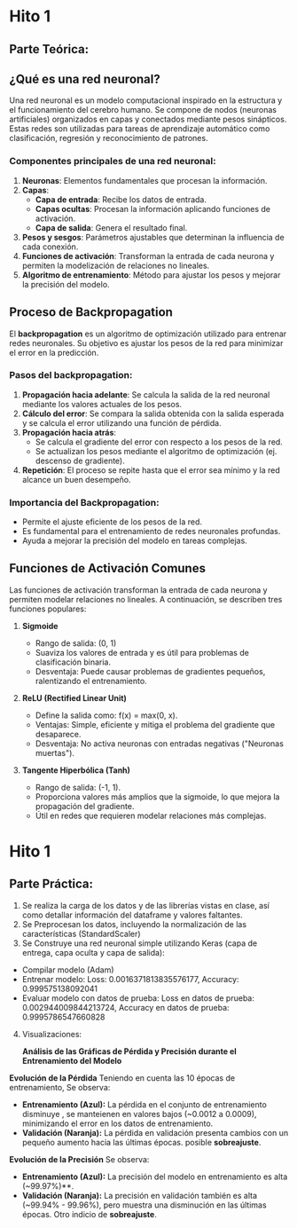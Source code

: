 # Hito 1
## Parte Teórica:

## ¿Qué es una red neuronal?
Una red neuronal es un modelo computacional inspirado en la estructura y el funcionamiento del cerebro humano. Se compone de nodos (neuronas artificiales) organizados en capas y conectados mediante pesos sinápticos. Estas redes son utilizadas para tareas de aprendizaje automático como clasificación, regresión y reconocimiento de patrones.

### Componentes principales de una red neuronal:
1. **Neuronas**: Elementos fundamentales que procesan la información.
2. **Capas**:
   - **Capa de entrada**: Recibe los datos de entrada.
   - **Capas ocultas**: Procesan la información aplicando funciones de activación.
   - **Capa de salida**: Genera el resultado final.
3. **Pesos y sesgos**: Parámetros ajustables que determinan la influencia de cada conexión.
4. **Funciones de activación**: Transforman la entrada de cada neurona y permiten la modelización de relaciones no lineales.
5. **Algoritmo de entrenamiento**: Método para ajustar los pesos y mejorar la precisión del modelo.

## Proceso de Backpropagation
El **backpropagation** es un algoritmo de optimización utilizado para entrenar redes neuronales. Su objetivo es ajustar los pesos de la red para minimizar el error en la predicción.

### Pasos del backpropagation:
1. **Propagación hacia adelante**: Se calcula la salida de la red neuronal mediante los valores actuales de los pesos.
2. **Cálculo del error**: Se compara la salida obtenida con la salida esperada y se calcula el error utilizando una función de pérdida.
3. **Propagación hacia atrás**:
   - Se calcula el gradiente del error con respecto a los pesos de la red.
   - Se actualizan los pesos mediante el algoritmo de optimización (ej. descenso de gradiente).
4. **Repetición**: El proceso se repite hasta que el error sea mínimo y la red alcance un buen desempeño.

### Importancia del Backpropagation:
- Permite el ajuste eficiente de los pesos de la red.
- Es fundamental para el entrenamiento de redes neuronales profundas.
- Ayuda a mejorar la precisión del modelo en tareas complejas.

## Funciones de Activación Comunes
Las funciones de activación transforman la entrada de cada neurona y permiten modelar relaciones no lineales. A continuación, se describen tres funciones populares:

1. **Sigmoide**
   - Rango de salida: (0, 1)
   - Suaviza los valores de entrada y es útil para problemas de clasificación binaria.
   - Desventaja: Puede causar problemas de gradientes pequeños, ralentizando el entrenamiento.

2. **ReLU (Rectified Linear Unit)**
   - Define la salida como: f(x) = max(0, x).
   - Ventajas: Simple, eficiente y mitiga el problema del gradiente que desaparece.
   - Desventaja: No activa neuronas con entradas negativas ("Neuronas muertas").

3. **Tangente Hiperbólica (Tanh)**
   - Rango de salida: (-1, 1).
   - Proporciona valores más amplios que la sigmoide, lo que mejora la propagación del gradiente.
   - Útil en redes que requieren modelar relaciones más complejas.
  
# Hito 1
## Parte Práctica:

1. Se realiza la carga de los datos y de las librerías vistas en clase, así como detallar información del dataframe y valores faltantes.
2. Se Preprocesan los datos, incluyendo la normalización de las características (StandardScaler)
3. Se Construye una red neuronal simple utilizando Keras (capa de entrega, capa oculta y capa de salida):
 - Compilar modelo (Adam)
 - Entrenar modelo: Loss: 0.0016371813835576177, Accuracy: 0.999575138092041
 - Evaluar modelo con datos de prueba: Loss en datos de prueba: 0.002944009844213724, Accuracy en datos de prueba: 0.9995786547660828
4. Visualizaciones:
   
    **Análisis de las Gráficas de Pérdida y Precisión durante el Entrenamiento del Modelo**

 **Evolución de la Pérdida**
Teniendo en cuenta las 10 épocas de entrenamiento, Se observa:

- **Entrenamiento (Azul):** La pérdida en el conjunto de entrenamiento disminuye , se manteienen en valores  bajos (~0.0012 a 0.0009), minimizando el error en los datos de entrenamiento.
- **Validación (Naranja):** La pérdida en validación presenta cambios con un pequeño aumento hacia las últimas épocas. posible **sobreajuste**.


 **Evolución de la Precisión**
Se observa:

- **Entrenamiento (Azul):** La precisión del modelo en entrenamiento es alta (~99.97%)**.
- **Validación (Naranja):** La precisión en validación también es alta (~99.94% - 99.96%), pero muestra una disminución en las últimas épocas. Otro indicio de **sobreajuste**.

